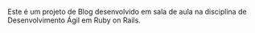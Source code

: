 Este é um projeto de Blog desenvolvido em sala de aula na disciplina de Desenvolvimento
Ágil em Ruby on Rails.
